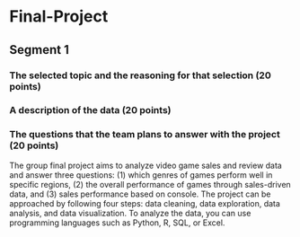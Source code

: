 # Final-Project

## Segment 1

### The selected topic and the reasoning for that selection (20 points)


### A description of the data (20 points)


### The questions that the team plans to answer with the project (20 points)
The group final project aims to analyze video game sales and review data and answer three questions: (1) which genres of games perform well in specific regions, (2) the overall performance of games through sales-driven data, and (3) sales performance based on console. The project can be approached by following four steps: data cleaning, data exploration, data analysis, and data visualization. To analyze the data, you can use programming languages such as Python, R, SQL, or Excel. 